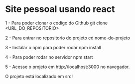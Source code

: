 # Site pessoal usando react 

1 - Para poder clonar o codigo do Github
git clone <URL_DO_REPOSITORIO>

2 - Para entrar no repositorio do projeto
cd nome-do-projeto

3 - Instalar o npm para poder rodar 
npm install

4 - Para poder rodar no servidor
npm start 

5 - Acesse o projeto em http://localhost:3000 no navegador.

O projeto está localizado em src!
















